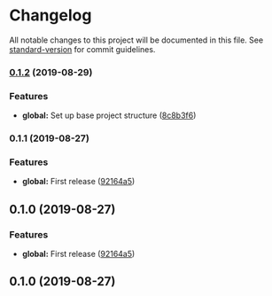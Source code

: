 # Changelog

All notable changes to this project will be documented in this file. See [standard-version](https://github.com/conventional-changelog/standard-version) for commit guidelines.

### [0.1.2](https://github.com/sagarsys/versioning-test/compare/v0.1.1...v0.1.2) (2019-08-29)


### Features

* **global:** Set up base project structure ([8c8b3f6](https://github.com/sagarsys/versioning-test/commit/8c8b3f6))

### 0.1.1 (2019-08-27)


### Features

* **global:** First release ([92164a5](https://github.com/sagarsys/versioning-test/commit/92164a5))

## 0.1.0 (2019-08-27)


### Features

* **global:** First release ([92164a5](https://github.com/sagarsys/versioning-test/commit/92164a5))

## 0.1.0 (2019-08-27)
